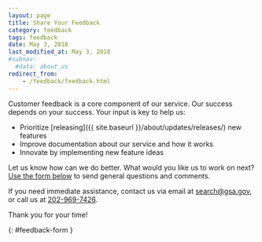 ```yaml
---
layout: page
title: Share Your Feedback
category: feedback
tags: feedback
date: May 3, 2018
last_modified_at: May 3, 2018
#subnav:
  #data: about_us
redirect_from:
    - /feedback/feedback.html
---
```


Customer feedback is a core component of our service. Our success depends on your success. Your input is key to help us:

* Prioritize [releasing]({{ site.baseurl }}/about/updates/releases/) new features
* Improve documentation about our service and how it works
* Innovate by implementing new feature ideas

Let us know how can we do better. What would you like us to work on next? [Use the form below](#feedback-form) to send general questions and comments.

If you need immediate assistance, contact us via email at [search@gsa.gov](mailto:search@gsa.gov), or call us at [202-969-7426](tel:202-969-7426).

Thank you for your time!

{: #feedback-form }

<br />

<script src="https://touchpoints.app.cloud.gov/touchpoints/e3fc260e.js" async></script><div id="touchpoints-feedback-survey"></div>